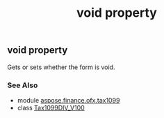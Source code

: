 ﻿---
title: void property
second_title: Aspose.Finance for Python via .NET API References
description: 
type: docs
weight: 320
url: /python-net/aspose.finance.ofx.tax1099/tax1099div_v100/void/
is_root: false
---

## void property


Gets or sets whether the form is void.

### See Also
* module [aspose.finance.ofx.tax1099](../../)
* class [Tax1099DIV_V100](/finance/python-net/aspose.finance.ofx.tax1099/tax1099div_v100)
